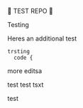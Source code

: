 🚧 TEST REPO 🚧

Testing

Heres an additional test

    trsting
      code {

more editsa

test
test
tsxt

test
